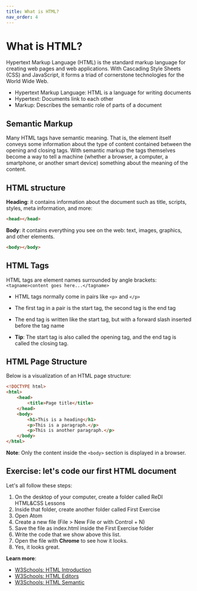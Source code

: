 ```yaml
---
title: What is HTML?
nav_order: 4
---
```


# What is HTML?

Hypertext Markup Language (HTML) is the standard markup language for creating web pages and web applications. With
Cascading Style Sheets (CSS) and JavaScript, it forms a triad of cornerstone technologies for the World Wide Web.

-   Hypertext Markup Language: HTML is a language for writing documents
-   Hypertext: Documents link to each other
-   Markup: Describes the semantic role of parts of a document

## Semantic Markup

Many HTML tags have semantic meaning. That is, the element itself conveys some information about the type of content
contained between the opening and closing tags. With semantic markup the tags themselves become a way to tell a machine
(whether a browser, a computer, a smartphone, or another smart device) something about the meaning of the content.

## HTML structure

**Heading**: it contains information about the document such as title, scripts, styles, meta information, and more:

```html
<head></head>
```

**Body**: it contains everything you see on the web: text, images, graphics, and other elements.

```html
<body></body>
```

## HTML Tags

HTML tags are element names surrounded by angle brackets: `<tagname>content goes here...</tagname>`

-   HTML tags normally come in pairs like `<p>` and `</p>`

-   The first tag in a pair is the start tag, the second tag is the end tag
-   The end tag is written like the start tag, but with a forward slash inserted before the tag name
-   **Tip**: The start tag is also called the opening tag, and the end tag is called the closing tag.

## HTML Page Structure

Below is a visualization of an HTML page structure:

```html
<!DOCTYPE html>
<html>
    <head>
        <title>Page title</title>
    </head>
    <body>
        <h1>This is a heading</h1>
        <p>This is a paragraph.</p>
        <p>This is another paragraph.</p>
    </body>
</html>
```

**Note**: Only the content inside the `<body>` section is displayed in a browser.

## Exercise: let's code our first HTML document

Let's all follow these steps:

1. On the desktop of your computer, create a folder called ReDI HTML&CSS Lessons
2. Inside that folder, create another folder called First Exercise
3. Open Atom
4. Create a new file (File > New File or with Control + N)
5. Save the file as index.html inside the First Exercise folder
6. Write the code that we show above this list.
7. Open the file with **Chrome** to see how it looks.
8. Yes, it looks great.

**Learn more**:

-   [W3Schools: HTML Introduction](https://www.w3schools.com/html/html_intro.asp)
-   [W3Schools: HTML Editors](https://www.w3schools.com/html/html_editors.asp)
-   [W3Schools: HTML Semantic](https://www.w3schools.com/html/html5_semantic_elements.asp)
